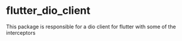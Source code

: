 # flutter_dio_client

This package is responsible for a dio client for flutter with some of the interceptors
